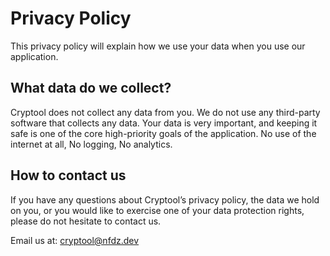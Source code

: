 # Privacy Policy

This privacy policy will explain how we use your data when you use our application.

## What data do we collect?

Cryptool does not collect any data from you. We do not use any third-party software that collects any data.
Your data is very important, and keeping it safe is one of the core high-priority goals of the application.
No use of the internet at all, No logging, No analytics.

## How to contact us

If you have any questions about Cryptool’s privacy policy, the data we hold on you, or you would like to exercise one of your data protection rights, please do not hesitate to contact us.

Email us at: cryptool@nfdz.dev
